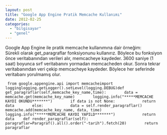 ```yaml
---
layout: post
title: "Google App Engine Pratik Memcache Kullanımı"
date: 2012-02-25
categories: 
  - "bilgisayar"
  - "genel"
---
```


Google App Engine ile pratik memcache kullanımına dair örneğim:  
Sürekli olarak get\_paragraflar fonksiyonunu kullanırız. Böylece bu fonksiyon önce veritabanından verileri alır, memcacheye kaydeder. 3600 saniye (1 saat) boyunca sırf veritabanını yormadan memcacheden okur. Sonra tekrar veritabanından veri çekip memcacheye kaydeder. Böylece her seferinde veritabanı yorulmamış olur.  
  

```
 from google.appengine.api import memcacheimport logginglogging.getLogger().setLevel(logging.DEBUG)def get_paragraflar(self,memcache_key_name,time):        data = memcache.get(memcache_key_name)        logging.info("*****MEMCACHE KAYDI OKUNDU*******")        if data is not None:            return data        else:            data = self.render_paragraflar()            memcache.add(memcache_key_name, data, time)            logging.info("*****MEMCACHE KAYDI YAPILD*******")            return data    def render_paragraflar(self):        paragraflar=Paragraf().all().order("-tarih").fetch(20)        return paragraflar
```
